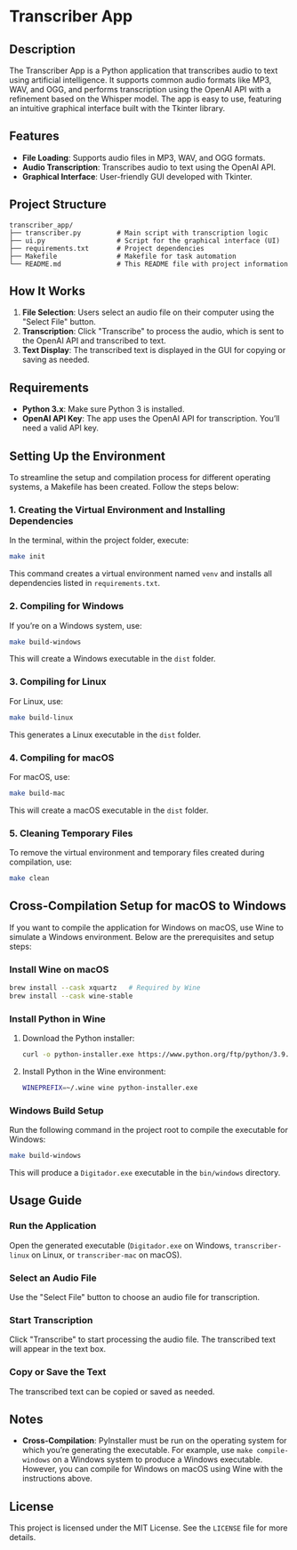 # Transcriber App

## Description

The Transcriber App is a Python application that transcribes audio to text using artificial intelligence. It supports common audio formats like MP3, WAV, and OGG, and performs transcription using the OpenAI API with a refinement based on the Whisper model. The app is easy to use, featuring an intuitive graphical interface built with the Tkinter library.

## Features

- **File Loading**: Supports audio files in MP3, WAV, and OGG formats.
- **Audio Transcription**: Transcribes audio to text using the OpenAI API.
- **Graphical Interface**: User-friendly GUI developed with Tkinter.

## Project Structure

```plaintext
transcriber_app/
├── transcriber.py         # Main script with transcription logic
├── ui.py                  # Script for the graphical interface (UI)
├── requirements.txt       # Project dependencies
├── Makefile               # Makefile for task automation
└── README.md              # This README file with project information
```

## How It Works

1. **File Selection**: Users select an audio file on their computer using the "Select File" button.
2. **Transcription**: Click "Transcribe" to process the audio, which is sent to the OpenAI API and transcribed to text.
3. **Text Display**: The transcribed text is displayed in the GUI for copying or saving as needed.

## Requirements

- **Python 3.x**: Make sure Python 3 is installed.
- **OpenAI API Key**: The app uses the OpenAI API for transcription. You’ll need a valid API key.

## Setting Up the Environment

To streamline the setup and compilation process for different operating systems, a Makefile has been created. Follow the steps below:

### 1. Creating the Virtual Environment and Installing Dependencies
In the terminal, within the project folder, execute:

```bash
make init
```

This command creates a virtual environment named `venv` and installs all dependencies listed in `requirements.txt`.

### 2. Compiling for Windows
If you’re on a Windows system, use:

```bash
make build-windows
```

This will create a Windows executable in the `dist` folder.

### 3. Compiling for Linux
For Linux, use:

```bash
make build-linux
```

This generates a Linux executable in the `dist` folder.

### 4. Compiling for macOS
For macOS, use:

```bash
make build-mac
```

This will create a macOS executable in the `dist` folder.

### 5. Cleaning Temporary Files
To remove the virtual environment and temporary files created during compilation, use:

```bash
make clean
```

## Cross-Compilation Setup for macOS to Windows
If you want to compile the application for Windows on macOS, use Wine to simulate a Windows environment. Below are the prerequisites and setup steps:

### Install Wine on macOS
```bash
brew install --cask xquartz   # Required by Wine
brew install --cask wine-stable
```

### Install Python in Wine

1. Download the Python installer:
   ```bash
   curl -o python-installer.exe https://www.python.org/ftp/python/3.9.9/python-3.9.9-amd64.exe
   ```

2. Install Python in the Wine environment:
   ```bash
   WINEPREFIX=~/.wine wine python-installer.exe
   ```

### Windows Build Setup

Run the following command in the project root to compile the executable for Windows:

```bash
make build-windows
```

This will produce a `Digitador.exe` executable in the `bin/windows` directory.

## Usage Guide

### Run the Application
Open the generated executable (`Digitador.exe` on Windows, `transcriber-linux` on Linux, or `transcriber-mac` on macOS).

### Select an Audio File
Use the "Select File" button to choose an audio file for transcription.

### Start Transcription
Click "Transcribe" to start processing the audio file. The transcribed text will appear in the text box.

### Copy or Save the Text
The transcribed text can be copied or saved as needed.

## Notes
- **Cross-Compilation**: PyInstaller must be run on the operating system for which you’re generating the executable. For example, use `make compile-windows` on a Windows system to produce a Windows executable. However, you can compile for Windows on macOS using Wine with the instructions above.

## License
This project is licensed under the MIT License. See the `LICENSE` file for more details.
